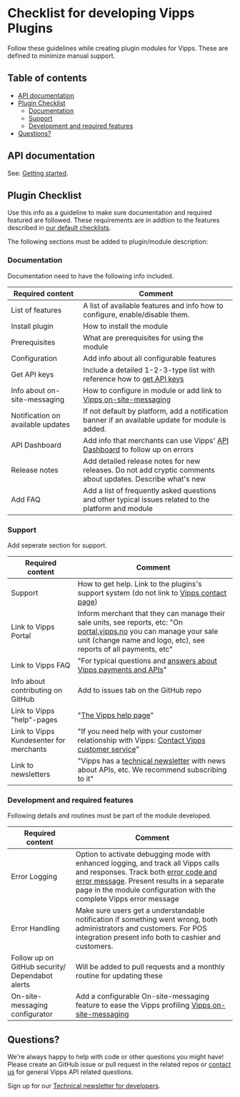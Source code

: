 
# Checklist for developing Vipps Plugins

Follow these guidelines while creating plugin modules for Vipps. These are defined to minimize manual support. 

## Table of contents

- [API documentation](#api-documentation)
- [Plugin Checklist](#plugin-checklist)
    - [Documentation](#documentation)
    - [Support](#support)
    - [Development and required features](#development-and-required-features)
- [Questions?](#questions)


## API documentation

See: [Getting started](https://vippsas.github.io/vipps-developer-docs/docs/vipps-developers/vipps-getting-started).


## Plugin Checklist

Use this info as a guideline to make sure documentation and required featured are followed. These requirements are in addtion to the features described in [our default checklists](https://vippsas.github.io/vipps-developer-docs/docs/vipps-partner#finishing-the-integration-and-going-live).

The following sections must be added to plugin/module description:

### Documentation

Documentation need to have the following info included.

| Required content | Comment |
|-----|-----------|
|     List of features| A list of available features and info how to configure, enable/disable them. |
|     Install plugin| How to install the module|
|     Prerequisites| What are prerequisites for using the module|
|     Configuration| Add info about all configurable features|
|     Get API keys| Include a detailed 1-2-3-type list with reference how to [get API keys](https://vippsas.github.io/vipps-developer-docs/docs/vipps-developers/common-topics/api-keys#getting-the-api-keys)|
|     Info about on-site-messaging| How to configure in module or add link to [Vipps on-site-messaging](https://vippsas.github.io/vipps-developer-docs/docs/APIs/checkout-api/vipps-checkout-on-site-messaging)|
|     Notification on available updates| If not default by platform, add a notification banner if an available update for module is added. |
|     API Dashboard| Add info that merchants can use Vipps' [API Dashboard](https://vippsas.github.io/vipps-developer-docs/docs/vipps-developers/vipps-resources#api-dashboard) to follow up on errors|
|     Release notes| Add detailed release notes for new releases. Do not add cryptic comments about updates. Describe what's new|
|     Add FAQ| Add a list of frequently asked questions and other typical issues related to the platform and module|


### Support 

Add seperate section for support.

| Required content | Comment |
|-----|-----------|
|     Support| How to get help. Link to the plugins's support system (do not link to [Vipps contact page](https://vippsas.github.io/vipps-developer-docs/docs/vipps-developers/contact))|
|     Link to Vipps Portal| Inform merchant that they can manage their sale units, see reports, etc: "On [portal.vipps.no](https://portal.vipps.no) you can manage your sale unit (change name and logo, etc), see reports of all payments, etc"|
|     Link to Vipps FAQ| "For typical questions and [answers about Vipps payments and APIs](https://vippsas.github.io/vipps-developer-docs/docs/vipps-developers/faqs)"|
|     Info about contributing on GitHub| Add to issues tab on the GitHub repo|
|     Link to Vipps "help"-pages| "[The Vipps help page](https://vipps.no/hjelp/vipps/)"|
|     Link to Vipps Kundesenter for merchants| "If you need help with your customer relationship with Vipps: [Contact Vipps customer service](https://vipps.no/hjelp/vipps/)"|
|     Link to newsletters| "Vipps has a [technical newsletter](https://vippsas.github.io/vipps-developer-docs/docs/vipps-developers/newsletters) with news about APIs, etc. We recommend subscribing to it"|


### Development and required features

Following details and routines must be part of the module developed. 

| Required content | Comment |
|-----|-----------|
|     Error Logging| Option to activate debugging mode with enhanced logging, and track all Vipps calls and responses. Track both [error code and error message](https://vippsas.github.io/vipps-developer-docs/docs/APIs/ecom-api/vipps-ecom-api/#error-codes). Present results in a separate page in the module configuration with the complete Vipps error message
|     Error Handling| Make sure users get a understandable notification if something went wrong, both administrators and customers. For POS integration present info both to cashier and customers.
|     Follow up on GitHub security/ Dependabot alerts| Will be added to pull requests and a monthly routine for updating these
|     On-site-messaging configurator| Add a configurable On-site-messaging feature to ease the Vipps profiling [Vipps on-site-messaging](https://vippsas.github.io/vipps-developer-docs/docs/APIs/checkout-api/vipps-checkout-on-site-messaging)|        



## Questions?

We're always happy to help with code or other questions you might have!
Please create an GitHub issue or pull request in the related repos or [contact us](https://vippsas.github.io/vipps-developer-docs/docs/vipps-developers/contact) for general Vipps API related questions.

Sign up for our [Technical newsletter for developers](https://vippsas.github.io/vipps-developer-docs/docs/vipps-developers/newsletters/).








